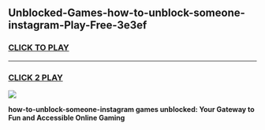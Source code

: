 
## Unblocked-Games-how-to-unblock-someone-instagram-Play-Free-3e3ef
<h3>
<a href="https://premium76.site?title=how-to-unblock-someone-instagram&ref=18A1">CLICK TO PLAY</a></h3>
<hr>

<h3>
<a href="https://premium76.site?title=how-to-unblock-someone-instagram&ref=18A1">CLICK 2 PLAY</a>
  
</h3>

<a href="https://premium76.site?title=how-to-unblock-someone-instagram&ref=18A1"><img src="https://clearcache.store/games.png"></a>


**how-to-unblock-someone-instagram games unblocked: Your Gateway to Fun and Accessible Online Gaming**
